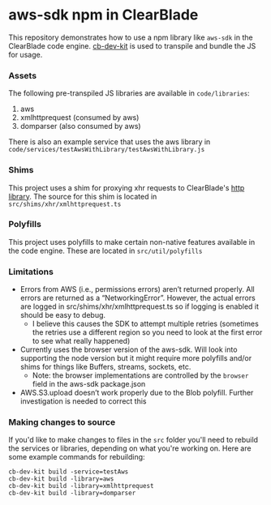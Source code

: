 # aws-sdk npm in ClearBlade

This repository demonstrates how to use a npm library like `aws-sdk` in the ClearBlade code engine. [cb-dev-kit](https://github.com/clearblade/cb-dev-kit) is used to transpile and bundle the JS for usage.

### Assets

The following pre-transpiled JS libraries are available in `code/libraries`:

1. aws
2. xmlhttprequest (consumed by aws)
3. domparser (also consumed by aws)

There is also an example service that uses the aws library in `code/services/testAwsWithLibrary/testAwsWithLibrary.js`

### Shims

This project uses a shim for proxying xhr requests to ClearBlade's [http library](https://github.com/ClearBlade/native-libraries/blob/master/http.md). The source for this shim is located in `src/shims/xhr/xmlhttprequest.ts`

### Polyfills

This project uses polyfills to make certain non-native features available in the code engine. These are located in `src/util/polyfills`

### Limitations

- Errors from AWS (i.e., permissions errors) aren’t returned properly. All errors are returned as a “NetworkingError”. However, the actual errors are logged in src/shims/xhr/xmlhttprequest.ts so if logging is enabled it should be easy to debug.
  - I believe this causes the SDK to attempt multiple retries (sometimes the retries use a different region so you need to look at the first error to see what really happened)
- Currently uses the browser version of the aws-sdk. Will look into supporting the node version but it might require more polyfills and/or shims for things like Buffers, streams, sockets, etc.
  - Note: the browser implementations are controlled by the `browser` field in the aws-sdk package.json
- AWS.S3.upload doesn’t work properly due to the Blob polyfill. Further investigation is needed to correct this

### Making changes to source

If you'd like to make changes to files in the `src` folder you'll need to rebuild the services or libraries, depending on what you're working on. Here are some example commands for rebuilding:

```
cb-dev-kit build -service=testAws
cb-dev-kit build -library=aws
cb-dev-kit build -library=xmlhttprequest
cb-dev-kit build -library=domparser
```
